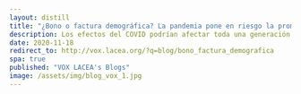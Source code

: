 ```yaml
---
layout: distill
title: "¿Bono o factura demográfica? La pandemia pone en riesgo la promesa de la juventud en Mesoamérica"
description: Los efectos del COVID podrían afectar toda una generación que prometía generar mayor crecimiento económico y mejores condiciones sociales en la región.
date: 2020-11-18
redirect_to: http://vox.lacea.org/?q=blog/bono_factura_demografica
spa: true
published: "VOX LACEA's Blogs"
image: /assets/img/blog_vox_1.jpg
---
```


